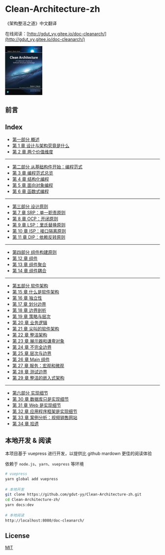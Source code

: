 # Clean-Architecture-zh

《架构整洁之道》中文翻译

在线阅读：[http://gdut_yy.gitee.io/doc-cleanarch/](http://gdut_yy.gitee.io/doc-cleanarch/)

<img src="./docs/cover.jpg" width=24% />

## 前言

## Index

- [第一部分 概述](docs/part1.md)
- [第 1 章 设计与架构究竟是什么](docs/ch1.md)
- [第 2 章 两个价值维度](docs/ch2.md)

---

- [第二部分 从基础构件开始：编程范式](docs/part2.md)
- [第 3 章 编程范式总览](docs/ch3.md)
- [第 4 章 结构化编程](docs/ch4.md)
- [第 5 章 面向对象编程](docs/ch5.md)
- [第 6 章 函数式编程](docs/ch6.md)

---

- [第三部分 设计原则](docs/part3.md)
- [第 7 章 SRP：单一职责原则](docs/ch7.md)
- [第 8 章 OCP：开闭原则](docs/ch8.md)
- [第 9 章 LSP：里氏替换原则](docs/ch9.md)
- [第 10 章 ISP：接口隔离原则](docs/ch10.md)
- [第 11 章 DIP：依赖反转原则](docs/ch11.md)

---

- [第四部分 组件构建原则](docs/part4.md)
- [第 12 章 组件](docs/c12.md)
- [第 13 章 组件聚合](docs/ch13.md)
- [第 14 章 组件耦合](docs/ch14.md)

---

- [第五部分 软件架构](docs/part5.md)
- [第 15 章 什么是软件架构](docs/ch15.md)
- [第 16 章 独立性](docs/ch16.md)
- [第 17 章 划分边界](docs/ch17.md)
- [第 18 章 边界剖析](docs/ch18.md)
- [第 19 章 策略与层次](docs/ch19.md)
- [第 20 章 业务逻辑](docs/ch20.md)
- [第 21 章 尖叫的软件架构](docs/ch21.md)
- [第 22 章 整洁架构](docs/ch22.md)
- [第 23 章 展示器和谦卑对象](docs/ch23.md)
- [第 24 章 不完全边界](docs/ch24.md)
- [第 25 章 层次与边界](docs/ch25.md)
- [第 26 章 Main 组件](docs/ch26.md)
- [第 27 章 服务：宏观和微观](docs/ch27.md)
- [第 28 章 测试边界](docs/ch28.md)
- [第 29 章 整洁的嵌入式架构](docs/ch29.md)

---

- [第六部分 实现细节](docs/part6.md)
- [第 30 章 数据库只是实现细节](docs/ch30.md)
- [第 31 章 Web 是实现细节](docs/ch31.md)
- [第 32 章 应用程序框架是实现细节](docs/ch32.md)
- [第 33 章 案例分析：视频销售网站](docs/ch33.md)
- [第 34 章 拾遗](docs/ch34.md)

## 本地开发 & 阅读

本项目基于 vuepress 进行开发，以提供比 github mardown 更佳的阅读体验

依赖于 `node.js`、`yarn`、`vuepress` 等环境

```sh
# vuepress
yarn global add vuepress

# 本地开发
git clone https://github.com/gdut-yy/Clean-Architecture-zh.git
cd Clean-Architecture-zh/
yarn docs:dev

# 本地阅读
http://localhost:8080/doc-cleanarch/
```

## License

[MIT](https://github.com/gdut-yy/Clean-Architecture-zh/blob/master/LICENSE)
